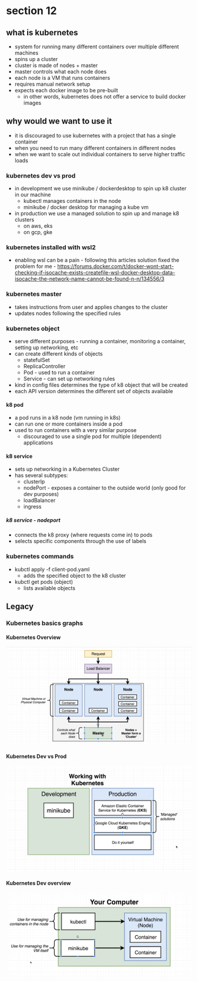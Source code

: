 # section 12 

## what is kubernetes
- system for running many different containers over multiple different machines
- spins up a cluster
- cluster is made of nodes + master
- master controls what each node does
- each node is a VM that runs containers
- requires manual network setup
- expects each docker image to be pre-built
  - in other words, kubernetes does not offer a service to build docker images

## why would we want to use it
- it is discouraged to use kubernetes with a project that has a single container
- when you need to run many different containers in different nodes
- when we want to scale out individual containers to serve higher traffic loads

### kubernetes dev vs prod
- in development we use minikube / dockerdesktop to spin up k8 cluster in our machine
  - kubectl manages containers in the node
  - minikube / docker desktop for managing a kube vm
- in production we use a managed solution to spin up and manage k8 clusters
  - on aws, eks
  - on gcp, gke

### kubernetes installed with wsl2
- enabling wsl can be a pain - following this articles solution fixed the problem for me - https://forums.docker.com/t/docker-wont-start-checking-if-isocache-exists-createfile-wsl-docker-desktop-data-isocache-the-network-name-cannot-be-found-n-n/134556/3

### kubernetes master
- takes instructions from user and applies changes to the cluster
- updates nodes following the specified rules

### kubernetes object
- serve different purposes - running a container, monitoring a container, setting up networking, etc
- can create different kinds of objects
  - statefulSet
  - ReplicaController
  - Pod - used to run a container
  - Service - can set up networking rules
- kind in config files determines the type of k8 object that will be created
- each API version determines the different set of objects available

#### k8 pod
- a pod runs in a k8 node (vm running in k8s)
- can run one or more containers inside a pod
- used to run containers with a very similar purpose
  - discouraged to use a single pod for multiple (dependent) applications

#### k8 service
- sets up networking in a Kubernetes Cluster
- has several subtypes:
  - clusterIp
  - nodePort - exposes a container to the outside world (only good for dev purposes)
  - loadBalancer
  - ingress

##### k8 service - nodeport
- connects the k8 proxy (where requests come in) to pods
- selects specific components through the use of labels

### kubernetes commands
- kubctl apply -f client-pod.yaml
  - adds the specified object to the k8 cluster
- kubctl get pods (object)
  - lists available objects














## Legacy

### Kubernetes basics graphs

#### Kubernetes Overview
![Kubernetes Overview](images/2019-11-17_13h52_22.jpg)

#### Kubernetes Dev vs Prod
![Kubernetes Dev vs Prod](images\2019-11-17_14h08_57.jpg)

#### Kubernetes Dev overview
![Kubernetes Dev overview](images\2019-11-17_14h09_19.jpg)